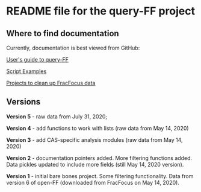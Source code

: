 # README file for the query-FF project

## Where to find documentation
Currently, documentation is best viewed from GitHub:

[User's guide to query-FF](https://github.com/gwallison/query-FF/blob/master/User_guide.md)

[Script Examples](https://github.com/gwallison/query-FF/blob/master/examples.md)

[Projects to clean up FracFocus data](https://frackingchemicaldisclosure.wordpress.com/)

## Versions

**Version 5** - raw data from July 31, 2020; 

**Version 4** - add functions to work with lists (raw data from May 14, 2020)

**Version 3** - add CAS-specific analysis modules (raw data from May 14, 2020)

**Version 2** - documentation pointers added. More filtering functions added.
Data pickles updated to include more fields (still May 14, 2020 version).

**Version 1** - initial bare bones project.  Some filtering functionality. Data
from version 6 of open-FF (downloaded from FracFocus on May 14, 2020).